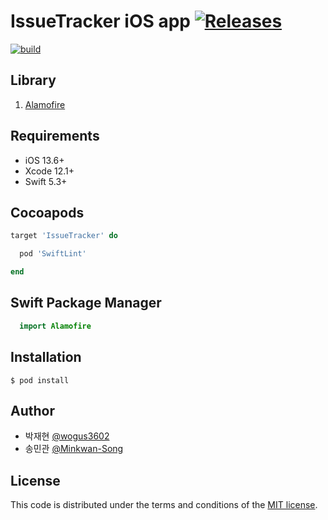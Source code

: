 # IssueTracker iOS app [![Releases](https://img.shields.io/github/v/release/boostcamp-2020/IssueTracker-3)](https://github.com/boostcamp-2020/IssueTracker-3/releases)
[![build](https://github.com/boostcamp-2020/IssueTracker-3/workflows/Auto%20Unit%20Test%20and%20Fail%20Comment/badge.svg)](https://github.com/boostcamp-2020/IssueTracker-3/actions)

## Library
1. <a href="https://github.com/Alamofire/AlamofireImage" target="_self">Alamofire</a>

## Requirements

 - iOS 13.6+
 - Xcode 12.1+
 - Swift 5.3+
 
## Cocoapods

```ruby
target 'IssueTracker' do

  pod 'SwiftLint'

end
```

## Swift Package Manager
```swift
  import Alamofire
```

## Installation

```
$ pod install
```


## Author

- 박재현 [@wogus3602](https://github.com/wogus3602)
- 송민관 [@Minkwan-Song](https://github.com/Minkwan-Song)


## License

This code is distributed under the terms and conditions of the [MIT license](LICENSE). 
